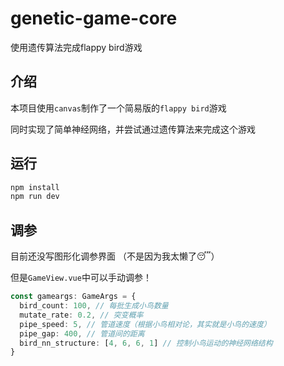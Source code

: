 # genetic-game-core

使用遗传算法完成flappy bird游戏

## 介绍

本项目使用`canvas`制作了一个简易版的`flappy bird`游戏

同时实现了简单神经网络，并尝试通过遗传算法来完成这个游戏

## 运行

```bash
npm install
npm run dev
```

## 调参

目前还没写图形化调参界面 （不是因为我太懒了:sleeping:）

但是`GameView.vue`中可以手动调参！

```typescript
const gameargs: GameArgs = {
  bird_count: 100, // 每批生成小鸟数量
  mutate_rate: 0.2, // 突变概率
  pipe_speed: 5, // 管道速度（根据小鸟相对论，其实就是小鸟的速度）
  pipe_gap: 400, // 管道间的距离
  bird_nn_structure: [4, 6, 6, 1] // 控制小鸟运动的神经网络结构
}
```

